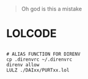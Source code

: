 > Oh god is this a mistake

# LOLCODE

## 

```
# ALIAS FUNCTION FOR DIRENV
cp .direnvrc ~/.direnvrc
direnv allow
LULZ ./DAIxx/PURTxx.lol
```

